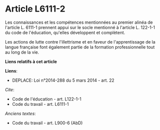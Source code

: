 # Article L6111-2

Les connaissances et les compétences mentionnées au premier alinéa de l'article L. 6111-1 prennent appui sur le socle
mentionné à l'article L. 122-1-1 du code de l'éducation, qu'elles développent et complètent. 

Les actions de lutte contre l'illettrisme et en faveur de l'apprentissage de la langue française font également partie de la
formation professionnelle tout au long de la vie.

**Liens relatifs à cet article**

**Liens**:

  - DEPLACE: Loi n°2014-288 du 5 mars 2014 - art. 22

_Cite_:

  - Code de l'éducation - art. L122-1-1
  - Code du travail - art. L6111-1

_Anciens textes_:

  - Code du travail - art. L900-6 (AbD)
